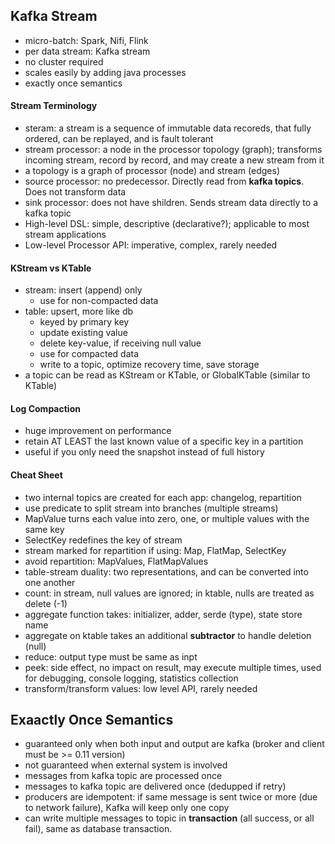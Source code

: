 ## Kafka Stream

- micro-batch: Spark, Nifi, Flink
- per data stream: Kafka stream
- no cluster required
- scales easily by adding java processes
- exactly once semantics

#### Stream Terminology

- steram: a stream is a sequence of immutable data recoreds, that fully ordered, can be replayed, and is fault tolerant
- stream processor: a node in the processor topology (graph); transforms incoming stream, record by record, and may create a new stream from it
- a topology is a graph of processor (node) and stream (edges)
- source processor: no predecessor. Directly read from **kafka topics**. Does not transform data
- sink processor: does not have shildren. Sends stream data directly to a kafka topic
- High-level DSL: simple, descriptive (declarative?); applicable to most stream applications
- Low-level Processor API: imperative, complex, rarely needed

#### KStream vs KTable

- stream: insert (append) only
  - use for non-compacted data
- table: upsert, more like db
  - keyed by primary key
  - update existing value
  - delete key-value, if receiving null value
  - use for compacted data
  - write to a topic, optimize recovery time, save storage
- a topic can be read as KStream or KTable, or GlobalKTable (similar to KTable)

#### Log Compaction

- huge improvement on performance
- retain AT LEAST the last known value of a specific key in a partition
- useful if you only need the snapshot instead of full history

#### Cheat Sheet

- two internal topics are created for each app: changelog, repartition
- use predicate to split stream into branches (multiple streams)
- MapValue turns each value into zero, one, or multiple values with the same key
- SelectKey redefines the key of stream
- stream marked for repartition if using: Map, FlatMap, SelectKey
- avoid repartition: MapValues, FlatMapValues
- table-stream duality: two representations, and can be converted into one another
- count: in stream, null values are ignored; in ktable, nulls are treated as delete (-1)
- aggregate function takes: initializer, adder, serde (type), state store name
- aggregate on ktable takes an additional **subtractor** to handle deletion (null)
- reduce: output type must be same as inpt
- peek: side effect, no impact on result, may execute multiple times, used for debugging, console logging, statistics collection
- transform/transform values: low level API, rarely needed

## Exaactly Once Semantics

- guaranteed only when both input and output are kafka (broker and client must be >= 0.11 version)
- not guaranteed when external system is involved
- messages from kafka topic are processed once
- messages to kafka topic are delivered once (dedupped if retry)
- producers are idempotent: if same message is sent twice or more (due to network failure), Kafka will keep only one copy
- can write multiple messages to topic in **transaction** (all success, or all fail), same as database transaction.
